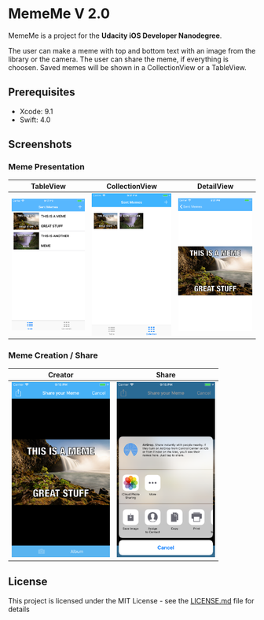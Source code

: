 # MemeMe V 2.0

MemeMe is a project for the **Udacity iOS Developer Nanodegree**.

The user can make a meme with top and bottom text with an image from the library or the camera. The user can share the meme, if everything is choosen. Saved memes will be shown in a CollectionView or a TableView.

## Prerequisites

- Xcode: 9.1
- Swift: 4.0

## Screenshots
### Meme Presentation
| TableView | CollectionView | DetailView |
|----------|-----------|-----------|
|<img src="https://github.com/MSWagner/MemeMe/blob/master/Screenshots/tableView.png" width="200">|<img src="https://github.com/MSWagner/MemeMe/blob/master/Screenshots/collectionView.png" width="200">|<img src="https://github.com/MSWagner/MemeMe/blob/master/Screenshots/detailView.png" width="200">|

### Meme Creation / Share
| Creator | Share |
|----------|-----------|
|<img src="https://github.com/MSWagner/MemeMe/blob/master/Screenshots/memeCreator.png" width="200">|<img src="https://github.com/MSWagner/MemeMe/blob/master/Screenshots/share.png" width="200">|

## License
This project is licensed under the MIT License - see the [LICENSE.md](LICENSE.md) file for details
